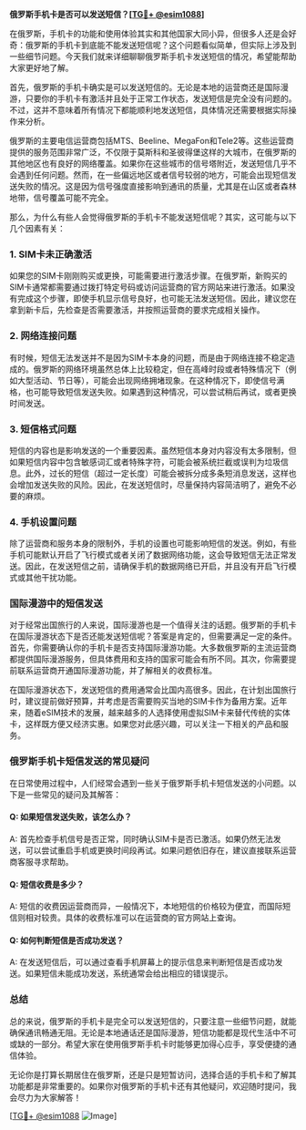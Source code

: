 **俄罗斯手机卡是否可以发送短信？[[TG💪+ @esim1088](https://t.me/s/esim1088)]**

在俄罗斯，手机卡的功能和使用体验其实和其他国家大同小异，但很多人还是会好奇：俄罗斯的手机卡到底能不能发送短信呢？这个问题看似简单，但实际上涉及到一些细节问题。今天我们就来详细聊聊俄罗斯手机卡发送短信的情况，希望能帮助大家更好地了解。

首先，俄罗斯的手机卡确实是可以发送短信的。无论是本地的运营商还是国际漫游，只要你的手机卡有激活并且处于正常工作状态，发送短信是完全没有问题的。不过，这并不意味着所有情况下都能顺利地发送短信，具体情况还需要根据实际操作来分析。

俄罗斯的主要电信运营商包括MTS、Beeline、MegaFon和Tele2等。这些运营商提供的服务范围非常广泛，不仅限于莫斯科和圣彼得堡这样的大城市，在俄罗斯的其他地区也有良好的网络覆盖。如果你在这些城市的信号塔附近，发送短信几乎不会遇到任何问题。然而，在一些偏远地区或者信号较弱的地方，可能会出现短信发送失败的情况。这是因为信号强度直接影响到通讯的质量，尤其是在山区或者森林地带，信号覆盖可能不完全。

那么，为什么有些人会觉得俄罗斯的手机卡不能发送短信呢？其实，这可能与以下几个因素有关：

### 1. **SIM卡未正确激活**
如果您的SIM卡刚刚购买或更换，可能需要进行激活步骤。在俄罗斯，新购买的SIM卡通常都需要通过拨打特定号码或访问运营商的官方网站来进行激活。如果没有完成这个步骤，即使手机显示信号良好，也可能无法发送短信。因此，建议您在拿到新卡后，先检查是否需要激活，并按照运营商的要求完成相关操作。

### 2. **网络连接问题**
有时候，短信无法发送并不是因为SIM卡本身的问题，而是由于网络连接不稳定造成的。俄罗斯的网络环境虽然总体上比较稳定，但在高峰时段或者特殊情况下（例如大型活动、节日等），可能会出现网络拥堵现象。在这种情况下，即使信号满格，也可能导致短信发送失败。如果遇到这种情况，可以尝试稍后再试，或者更换时间发送。

### 3. **短信格式问题**
短信的内容也是影响发送的一个重要因素。虽然短信本身对内容没有太多限制，但如果短信内容中包含敏感词汇或者特殊字符，可能会被系统拦截或误判为垃圾信息。此外，过长的短信（超过一定长度）可能会被拆分成多条短消息发送，这样也会增加发送失败的风险。因此，在发送短信时，尽量保持内容简洁明了，避免不必要的麻烦。

### 4. **手机设置问题**
除了运营商和服务本身的限制外，手机的设置也可能影响短信的发送。例如，有些手机可能默认开启了飞行模式或者关闭了数据网络功能，这会导致短信无法正常发送。因此，在发送短信之前，请确保手机的数据网络已开启，并且没有开启飞行模式或其他干扰功能。

### 国际漫游中的短信发送

对于经常出国旅行的人来说，国际漫游也是一个值得关注的话题。俄罗斯的手机卡在国际漫游状态下是否还能发送短信呢？答案是肯定的，但需要满足一定的条件。首先，你需要确认你的手机卡是否支持国际漫游功能。大多数俄罗斯的主流运营商都提供国际漫游服务，但具体费用和支持的国家可能会有所不同。其次，你需要提前联系运营商开通国际漫游功能，并了解相关的收费标准。

在国际漫游状态下，发送短信的费用通常会比国内高很多。因此，在计划出国旅行时，建议提前做好预算，并考虑是否需要购买当地的SIM卡作为备用方案。近年来，随着eSIM技术的发展，越来越多的人选择使用虚拟SIM卡来替代传统的实体卡，这样既方便又经济实惠。如果您对此感兴趣，可以关注一下相关的产品和服务。

### 俄罗斯手机卡短信发送的常见疑问

在日常使用过程中，人们经常会遇到一些关于俄罗斯手机卡短信发送的小问题。以下是一些常见的疑问及其解答：

#### Q: 如果短信发送失败，该怎么办？
A: 首先检查手机信号是否正常，同时确认SIM卡是否已激活。如果仍然无法发送，可以尝试重启手机或更换时间段再试。如果问题依旧存在，建议直接联系运营商客服寻求帮助。

#### Q: 短信收费是多少？
A: 短信的收费因运营商而异，一般情况下，本地短信的价格较为便宜，而国际短信则相对较贵。具体的收费标准可以在运营商的官方网站上查询。

#### Q: 如何判断短信是否成功发送？
A: 在发送短信后，可以通过查看手机屏幕上的提示信息来判断短信是否成功发送。如果短信未能成功发送，系统通常会给出相应的错误提示。

### 总结

总的来说，俄罗斯的手机卡是完全可以发送短信的，只要注意一些细节问题，就能确保通讯畅通无阻。无论是本地通话还是国际漫游，短信功能都是现代生活中不可或缺的一部分。希望大家在使用俄罗斯手机卡时能够更加得心应手，享受便捷的通信体验。

无论你是打算长期居住在俄罗斯，还是只是短暂访问，选择合适的手机卡和了解其功能都是非常重要的。如果你对俄罗斯的手机卡还有其他疑问，欢迎随时提问，我会尽力为大家解答！

[[TG💪+ @esim1088](https://t.me/s/esim1088) ![Image](https://i.postimg.cc/4NQfJmqS/Snipaste-2025-05-13-00-14-12.png)]